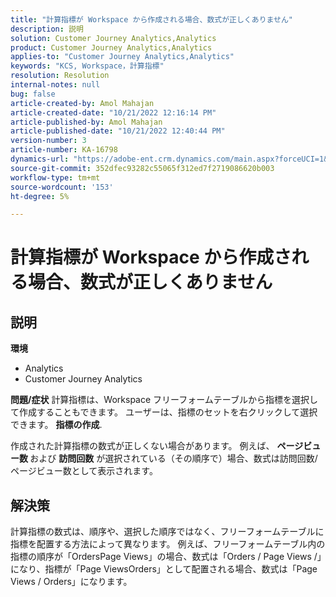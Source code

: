 ```yaml
---
title: "計算指標が Workspace から作成される場合、数式が正しくありません"
description: 説明
solution: Customer Journey Analytics,Analytics
product: Customer Journey Analytics,Analytics
applies-to: "Customer Journey Analytics,Analytics"
keywords: "KCS, Workspace，計算指標"
resolution: Resolution
internal-notes: null
bug: false
article-created-by: Amol Mahajan
article-created-date: "10/21/2022 12:16:14 PM"
article-published-by: Amol Mahajan
article-published-date: "10/21/2022 12:40:44 PM"
version-number: 3
article-number: KA-16798
dynamics-url: "https://adobe-ent.crm.dynamics.com/main.aspx?forceUCI=1&pagetype=entityrecord&etn=knowledgearticle&id=91d2a522-3a51-ed11-bba2-0022480869de"
source-git-commit: 352dfec93282c55065f312ed7f2719086620b003
workflow-type: tm+mt
source-wordcount: '153'
ht-degree: 5%

---
```


# 計算指標が Workspace から作成される場合、数式が正しくありません

## 説明

<b>環境</b>
- Analytics
- Customer Journey Analytics

<b>問題/症状</b>
計算指標は、Workspace フリーフォームテーブルから指標を選択して作成することもできます。 ユーザーは、指標のセットを右クリックして選択できます。 <b>指標の作成</b>.

作成された計算指標の数式が正しくない場合があります。 例えば、 <b>ページビュー数 </b>および <b>訪問回数</b> が選択されている（その順序で）場合、数式は訪問回数/ページビュー数として表示されます。


## 解決策


計算指標の数式は、順序や、選択した順序ではなく、フリーフォームテーブルに指標を配置する方法によって異なります。 例えば、フリーフォームテーブル内の指標の順序が「OrdersPage Views」の場合、数式は「Orders / Page Views /」になり、指標が「Page ViewsOrders」として配置される場合、数式は「Page Views / Orders」になります。
